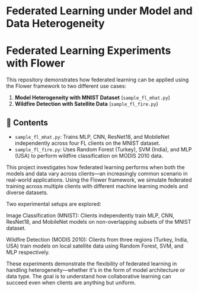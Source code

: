 # Federated Learning under Model and Data Heterogeneity
# Federated Learning Experiments with Flower

This repository demonstrates how federated learning can be applied using the Flower framework to two different use cases:

1. **Model Heterogeneity with MNIST Dataset** (`sample_fl_mhat.py`)
2. **Wildfire Detection with Satellite Data** (`sample_fl_fire.py`)

## 📁 Contents

- `sample_fl_mhat.py`: Trains MLP, CNN, ResNet18, and MobileNet independently across four FL clients on the MNIST dataset.
- `sample_fl_fire.py`: Uses Random Forest (Turkey), SVM (India), and MLP (USA) to perform wildfire classification on MODIS 2010 data.

This project investigates how federated learning performs when both the models and data vary across clients—an increasingly common scenario in real-world applications. Using the Flower framework, we simulate federated training across multiple clients with different machine learning models and diverse datasets.

Two experimental setups are explored:

Image Classification (MNIST): Clients independently train MLP, CNN, ResNet18, and MobileNet models on non-overlapping subsets of the MNIST dataset.

Wildfire Detection (MODIS 2010): Clients from three regions (Turkey, India, USA) train models on local satellite data using Random Forest, SVM, and MLP respectively.

These experiments demonstrate the flexibility of federated learning in handling heterogeneity—whether it's in the form of model architecture or data type. The goal is to understand how collaborative learning can succeed even when clients are anything but uniform.

